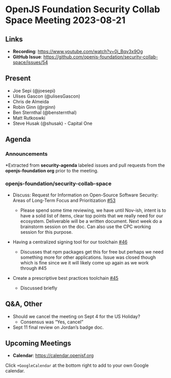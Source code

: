 # OpenJS Foundation Security Collab Space Meeting 2023-08-21

## Links

* **Recording**: https://www.youtube.com/watch?v=0j_Bqv3x9Og
* **GitHub Issue**: https://github.com/openjs-foundation/security-collab-space/issues/54

## Present

* Joe Sepi (@joesepi)
* Ulises Gascon (@ulisesGascon)
* Chris de Almeida
* Robin Ginn (@rginn)
* Ben Sternthal (@bensternthal)
* Matt Rutkoswki
* Steve Husak (@shusak) - Capital One

## Agenda

### Announcements

*Extracted from **security-agenda** labeled issues and pull requests from the **openjs-foundation org** prior to the meeting.

### openjs-foundation/security-collab-space

* Discuss: Request for Information on Open-Source Software Security: Areas of Long-Term Focus and Prioritization [#53](https://github.com/openjs-foundation/security-collab-space/issues/53)
  * Please spend some time reviewing, we have until Nov-ish, intent is to have a solid list of items, clear top points that we really need for our ecosystem. Deliverable will be a written document. Next week do a brainstorm session on the doc. Can also use the CPC working session for this purpose.

* Having a centralized signing tool for our toolchain [#46](https://github.com/openjs-foundation/security-collab-space/issues/46)
  * Discusses that npm packages get this for free but perhaps we need something more for other applications. Issue was closed though which is fine since we it will likely come up again as we work through #45

* Create a prescriptive best practices toolchain [#45](https://github.com/openjs-foundation/security-collab-space/issues/45)
  * Discussed briefly

## Q&A, Other

* Should we cancel the meeting on Sept 4 for the US Holiday?
  * Consensus was “Yes, cancel”
* Sept 11 final review on Jordan’s badge doc. 

## Upcoming Meetings

* **Calendar**: <https://calendar.openjsf.org>

Click `+GoogleCalendar` at the bottom right to add to your own Google calendar.
